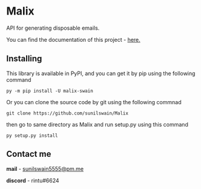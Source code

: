 # Malix
API for generating disposable emails.

You can find the documentation of this project - [here.](https://malix.readthedocs.io/en/latest/)

## Installing


This library is available in PyPI, and you can get it by pip using the following command

    py -m pip install -U malix-swain

Or you can clone the source code by git using the following commnad

    git clone https://github.com/sunilswain/Malix

then go to same directory as Malix and run setup.py using this command

    py setup.py install


## Contact me

**mail** - [sunilswain5555@pm.me](mailto:sunilswain5555@pm.me)

**discord** - rintu#6624

